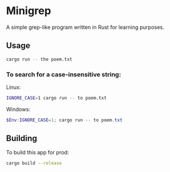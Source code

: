 # Minigrep

A simple grep-like program written in Rust for learning purposes.

## Usage

```bash
cargo run -- the poem.txt
```

### To search for a case-insensitive string:

Linux:

```bash
IGNORE_CASE=1 cargo run -- to poem.txt
```

Windows:

```powershell
$Env:IGNORE_CASE=1; cargo run -- to poem.txt
```

## Building

To build this app for prod:

```bash
cargo build --release
```
